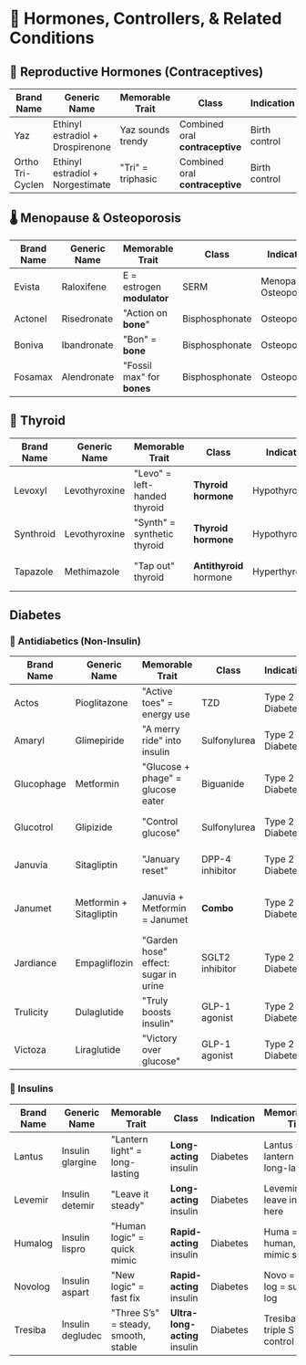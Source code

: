 # 🧬 Hormones, Controllers, & Related Conditions

## 🔻 Reproductive Hormones (Contraceptives)

| Brand Name | Generic Name | Memorable Trait | Class | Indication | Memorization Tip |
|------------|--------------|------------------|-------|------------|------------------|
| Yaz | Ethinyl estradiol + Drospirenone | Yaz sounds trendy | Combined oral **contraceptive** | Birth control | Yaz = youth appeal |
| Ortho Tri-Cyclen | Ethinyl estradiol + Norgestimate | "Tri" = triphasic | Combined oral **contraceptive** | Birth control | Ortho = straight, Tri = 3 phases |

## 🌡️ Menopause & Osteoporosis

| Brand Name | Generic Name | Memorable Trait | Class | Indication | Memorization Tip |
|------------|--------------|------------------|-------|------------|------------------|
| Evista | Raloxifene | E = estrogen **modulator** | SERM | Menopause / Osteoporosis | Evista = estrogen view |
| Actonel | Risedronate | "Action on **bone**" | Bisphosphonate | Osteoporosis | Act = activate bone |
| Boniva | Ibandronate | "Bon" = **bone** | Bisphosphonate | Osteoporosis | Boniva = bone viva |
| Fosamax | Alendronate | "Fossil max" for **bones** | Bisphosphonate | Osteoporosis | Maximize fossil density |

## 🦋 Thyroid

| Brand Name | Generic Name | Memorable Trait | Class | Indication | Memorization Tip |
|------------|--------------|------------------|-------|------------|------------------|
| Levoxyl | Levothyroxine | "Levo" = left-handed thyroid | **Thyroid hormone** | Hypothyroidism | Levoxyl = left/right balance |
| Synthroid | Levothyroxine | "Synth" = synthetic thyroid | **Thyroid hormone** | Hypothyroidism | Synth = synthetic hormone |
| Tapazole | Methimazole | "Tap out" thyroid | **Antithyroid** hormone | Hyperthyroidism | Tap = stop excess thyroid |

## Diabetes

### 🍬 Antidiabetics (Non-Insulin)

| Brand Name | Generic Name | Memorable Trait | Class | Indication | Memorization Tip |
|------------|--------------|------------------|-------|------------|------------------|
| Actos | Pioglitazone | "Active toes" = energy use | TZD | Type 2 Diabetes | Act = activate insulin use |
| Amaryl | Glimepiride | "A merry ride" into insulin | Sulfonylurea | Type 2 Diabetes | Amaryl = cheerful insulin |
| Glucophage | Metformin | "Glucose + phage" = glucose eater | Biguanide | Type 2 Diabetes | Glucophage devours glucose |
| Glucotrol | Glipizide | "Control glucose" | Sulfonylurea | Type 2 Diabetes | Glucotrol = glucose control |
| Januvia | Sitagliptin | "January reset" | DPP-4 inhibitor | Type 2 Diabetes | Januvia = January sugar restart |
| Janumet | Metformin + Sitagliptin | Januvia + Metformin = Janumet | **Combo** | Type 2 Diabetes | Janumet = combo of 2 familiar names |
| Jardiance | Empagliflozin | "Garden hose" effect: sugar in urine | SGLT2 inhibitor | Type 2 Diabetes | Jardiance = pee out sugar |
| Trulicity | Dulaglutide | "Truly boosts insulin" | GLP-1 agonist | Type 2 Diabetes | Trulicity = truly helps |
| Victoza | Liraglutide | "Victory over glucose" | GLP-1 agonist | Type 2 Diabetes | Victoza = victorious sugar control |

### 💉 Insulins

| Brand Name | Generic Name | Memorable Trait | Class | Indication | Memorization Tip |
|------------|--------------|------------------|-------|------------|------------------|
| Lantus | Insulin glargine | "Lantern light" = long-lasting | **Long-acting** insulin | Diabetes | Lantus = lantern = long-lasting |
| Levemir | Insulin detemir | "Leave it steady" | **Long-acting** insulin | Diabetes | Levemir = leave insulin here |
| Humalog | Insulin lispro | "Human logic" = quick mimic | **Rapid-acting** insulin | Diabetes | Huma = human, log = mimic spike |
| Novolog | Insulin aspart | "New logic" = fast fix | **Rapid-acting** insulin | Diabetes | Novo = new, log = sugar log |
| Tresiba | Insulin degludec | "Three S’s" = steady, smooth, stable | **Ultra-long-acting** insulin | Diabetes | Tresiba = triple S = ultra control |
